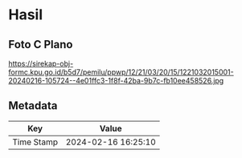 # Hasil

## Foto C Plano

https://sirekap-obj-formc.kpu.go.id/b5d7/pemilu/ppwp/12/21/03/20/15/1221032015001-20240216-105724--4e01ffc3-1f8f-42ba-9b7c-fb10ee458526.jpg


## Metadata

| Key        | Value               |
| ---------- | ------------------- |
| Time Stamp | 2024-02-16 16:25:10 |



